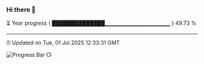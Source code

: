 ### Hi there 👋

⏳ Year progress { ██████████████▁▁▁▁▁▁▁▁▁▁▁▁▁▁▁▁ } 49.73 %

---

⏰ Updated on Tue, 01 Jul 2025 12:33:31 GMT

![Progress Bar CI](https://github.com/liununu/liununu/workflows/Progress%20Bar%20CI/badge.svg)
